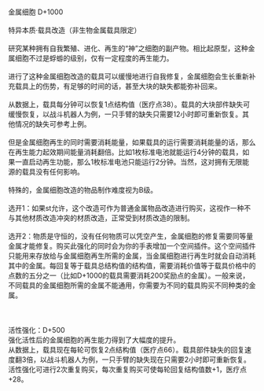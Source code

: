 <title>金属细胞</title>
<meta name="GENERATOR" content="WinCHM">
<meta http-equiv="Content-Type" content="text/html; charset=gb2312">
<br>
<br>金属细胞 D+1000
<br>
<br>特异本质·载具改造（非生物金属载具限定）
<br>
<br>研究某种拥有自我繁殖、进化、再生的“神”之细胞的副产物。相比起原型，这种金属细胞不过是蜉蝣的级别，仅有一定程度的再生能力。
<br>
<br>进行了这种金属细胞改造的载具可以缓慢地进行自我修复，金属细胞会生长重新补充载具上的伤势，有足够的时间的话，甚至大块的缺失都能弥补回来。
<br>
<br>从数据上，载具每分钟可以恢复1点结构值（医疗点38）。载具的大块部件缺失可缓慢恢复，以战斗机器人为例，一只手臂的缺失只需要12小时即可重新恢复。其他情况的缺失可参考上例。
<br>
<br>但是金属细胞再生的同时需要消耗能量，如果载具的运行需要消耗能量的话，那么在再生能力起效期间能量消耗翻倍。比如1枚标准电池就能运行4分钟的载具，如果一直启动再生功能，那么1枚标准电池只能运行2分钟。当然，这对拥有无限能源的载具没有任何影响。
<br>
<br>特殊的，金属细胞改造的物品制作难度视为B级。
<br>
<br>选开1：如果st允许，这个改造可作为普通金属物品改造进行购买，这视作一种不与其他材质改造冲突的材质改造，正常受到材质改造的限制。
<br>
<br>选开2：物质是守恒的，没有任何物质可以凭空产生，金属细胞的修复需要同等量金属才能修复。购买此强化的同时会为你的手表增加一个空间插件。这个空间插件只能用来存放给与金属细胞再生所需的金属，当金属细胞进行再生时就会自动消耗其中的金属。每回复等于载具总结构值的结构值，需要消耗价值等于载具价格中的点数的五分之一（比如D+1000的载具需要消耗200奖励点的金属）。一般来说，不同载具的金属细胞所需的金属不能通用，你需要为不同的载具购买不同种类的金属。
<br>
<br>
<br>
<br>活性强化：D+500
<br>强化活性后的金属细胞的再生能力得到了大幅度的提升。
<br>从数据上，载具现在每轮可恢复2点结构值（医疗点66）。载具部件缺失的回复速度翻3倍，以战斗机器人为例，一只手臂的缺失现在只需要2小时即可重新恢复。
<br>活性强化可进行2次重复购买，每次重复购买可使每轮回复结构值数+1，医疗点+28。
<br>